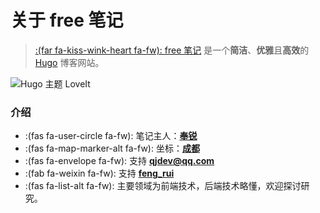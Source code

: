 # 关于 free 笔记


> [:(far fa-kiss-wink-heart fa-fw): free 笔记](https://github.com/fengrui358/fengrui358.github.io) 是一个**简洁**、**优雅**且**高效**的 [Hugo](https://gohugo.io/) 博客网站。

![Hugo 主题 LoveIt](https://cdn.jsdelivr.net/gh/fengrui358/img@main/%E6%AF%95%E6%A3%9A%E6%B2%9F.jpg "Hugo 主题 LoveIt")

### 介绍

* :(fas fa-user-circle fa-fw): 笔记主人：**[奉锐](https://github.com/fengrui358)**
* :(fas fa-map-marker-alt fa-fw): 坐标：**[成都](https://map.baidu.com/@11582309.49250896,3572320.5300000003,12.11z)**
* :(fas fa-envelope fa-fw): 支持 **[qjdev@qq.com](mailto://qjdev@qq.com)**
* :(fab fa-weixin fa-fw): 支持 **[feng_rui](https://cdn.jsdelivr.net/gh/fengrui358/img@main/WeChatE.JPG)**
* :(fas fa-list-alt fa-fw): 主要领域为前端技术，后端技术略懂，欢迎探讨研究。

